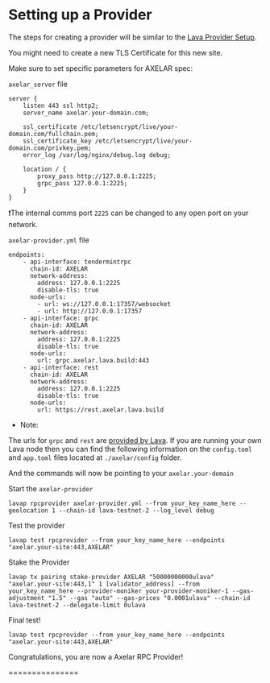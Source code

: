 # Setting up a Provider

The steps for creating a provider will be similar to the [Lava Provider Setup](https://github.com/zachzwei/z4ch-nodes/blob/main/lava/lava-provider-tls.md).

You might need to create a new TLS Certificate for this new site.

Make sure to set specific parameters for AXELAR spec:

`axelar_server` file
```
server {
    listen 443 ssl http2;
    server_name axelar.your-domain.com;

    ssl_certificate /etc/letsencrypt/live/your-domain.com/fullchain.pem;
    ssl_certificate_key /etc/letsencrypt/live/your-domain.com/privkey.pem;
    error_log /var/log/nginx/debug.log debug;

    location / {
        proxy_pass http://127.0.0.1:2225;
        grpc_pass 127.0.0.1:2225;
    }
}
```

❗The internal comms port `2225` can be changed to any open port on your network.

`axelar-provider.yml` file
```
endpoints:
    - api-interface: tendermintrpc
      chain-id: AXELAR
      network-address:
        address: 127.0.0.1:2225
        disable-tls: true
      node-urls:
        - url: ws://127.0.0.1:17357/websocket
        - url: http://127.0.0.1:17357
    - api-interface: grpc
      chain-id: AXELAR
      network-address:
        address: 127.0.0.1:2225
        disable-tls: true
      node-urls:
        url: grpc.axelar.lava.build:443
    - api-interface: rest
      chain-id: AXELAR
      network-address:
        address: 127.0.0.1:2225
        disable-tls: true
      node-urls:
        url: https://rest.axelar.lava.build
```

* Note:
  
The urls for `grpc` and `rest` are [provided by Lava](https://docs.lavanet.xyz/public-rpc).
If you are running your own Lava node then you can find the following information on the `config.toml` and `app.toml` files located at `./axelar/config` folder.


And the commands will now be pointing to your `axelar.your-domain`

Start the `axelar-provider`

```
lavap rpcprovider axelar-provider.yml --from your_key_name_here --geolocation 1 --chain-id lava-testnet-2 --log_level debug
```

Test the provider
```
lavap test rpcprovider --from your_key_name_here --endpoints "axelar.your-site:443,AXELAR"
```

Stake the Provider
```
lavap tx pairing stake-provider AXELAR "50000000000ulava" "axelar.your-site:443,1" 1 [validator_address] --from your_key_name_here --provider-moniker your-provider-moniker-1 --gas-adjustment "1.5" --gas "auto" --gas-prices "0.0001ulava" --chain-id lava-testnet-2 --delegate-limit 0ulava
```

Final test!
```
lavap test rpcprovider --from your_key_name_here --endpoints "axelar.your-site:443,AXELAR"
```

Congratulations, you are now a Axelar RPC Provider!


===============

